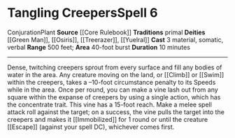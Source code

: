 ﻿---
actions: '[three-actions]'
area: 40-foot burst
bloodline: null
component:
- Material
- Somatic
- Verbal
cost: null
deity:
- '[[DATABASE/deity/Green Man|Green Man]]'
- '[[DATABASE/deity/Osiris|Osiris]]'
- '[[DATABASE/deity/Treerazer|Treerazer]]'
- '[[DATABASE/deity/Yuelral|Yuelral]]'
domain: null
duration: 10 minutes
element: null
heighten: null
heighten_level: '6'
id: '331'
lesson: null
level: '6'
mystery: null
name: Tangling Creepers
patron_theme: null
range: 500 feet
rarity: Common
requirement: null
saving_throw: null
school: Conjuration
source: '[[DATABASE/source/Core Rulebook|Core Rulebook]]'
target: null
tradition:
- Primal
trait:
- '[[DATABASE/trait/Conjuration|Conjuration]]'
- '[[DATABASE/trait/Plant|Plant]]'
trigger: null
type: Spell

---
# Tangling Creepers<span class="item-type">Spell 6</span>

<span class="item-trait">Conjuration</span><span class="item-trait">Plant</span>
**Source** [[Core Rulebook]] 
**Traditions** primal
**Deities** [[Green Man]], [[Osiris]], [[Treerazer]], [[Yuelral]]
**Cast** <span class="action-icon">3</span> material, somatic, verbal
**Range** 500 feet; **Area** 40-foot burst
**Duration** 10 minutes

---
Dense, twitching creepers sprout from every surface and fill any bodies of water in the area. Any creature moving on the land, or [[Climb]] or [[Swim]] within the creepers, takes a –10-foot circumstance penalty to its Speeds while in the area. Once per round, you can make a vine lash out from any square within the expanse of creepers by using a single action, which has the concentrate trait. This vine has a 15-foot reach. Make a melee spell attack roll against the target; on a success, the vine pulls the target into the creepers and makes it [[Immobilized]] for 1 round or until the creature [[Escape]] (against your spell DC), whichever comes first.